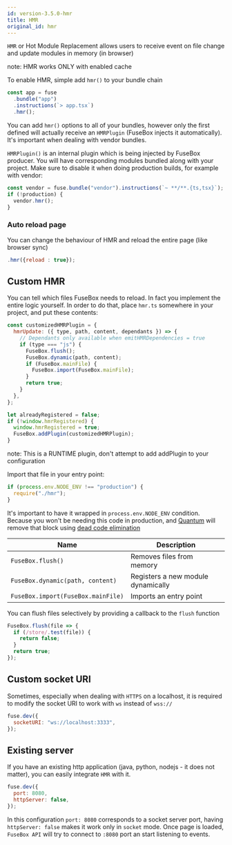 ```yaml
---
id: version-3.5.0-hmr
title: HMR
original_id: hmr
---
```


`HMR` or Hot Module Replacement allows users to receive event on file change and
update modules in memory (in browser)

note: HMR works ONLY with enabled cache

To enable HMR, simple add `hmr()` to your bundle chain

```js
const app = fuse
  .bundle("app")
  .instructions(`> app.tsx`)
  .hmr();
```

You can add `hmr()` options to all of your bundles, however only the first
defined will actually receive an `HMRPlugin` (FuseBox injects it automatically).
It's important when dealing with vendor bundles.

`HMRPlugin()` is an internal plugin which is being injected by FuseBox producer.
You will have corresponding modules bundled along with your project. Make sure
to disable it when doing production builds, for example with vendor:

```js
const vendor = fuse.bundle("vendor").instructions(`~ **/**.{ts,tsx}`);
if (!production) {
  vendor.hmr();
}
```

### Auto reload page

You can change the behaviour of HMR and reload the entire page (like browser
sync)

```js
.hmr({reload : true});
```

## Custom HMR

You can tell which files FuseBox needs to reload. In fact you implement the
entire logic yourself. In order to do that, place `hmr.ts` somewhere in your
project, and put these contents:

```js
const customizedHMRPlugin = {
  hmrUpdate: ({ type, path, content, dependants }) => {
    // Dependants only available when emitHMRDependencies = true
    if (type === "js") {
      FuseBox.flush();
      FuseBox.dynamic(path, content);
      if (FuseBox.mainFile) {
        FuseBox.import(FuseBox.mainFile);
      }
      return true;
    }
  },
};

let alreadyRegistered = false;
if (!window.hmrRegistered) {
  window.hmrRegistered = true;
  FuseBox.addPlugin(customizedHMRPlugin);
}
```

note: This is a RUNTIME plugin, don't attempt to add addPlugin to your
configuration

Import that file in your entry point:

```js
if (process.env.NODE_ENV !== "production") {
  require("./hmr");
}
```

It's important to have it wrapped in `process.env.NODE_ENV` condition. Because
you won't be needing this code in production, and
[Quantum](../production-builds/quantum) will remove that block using
[dead code elimination](../production-builds/quantum#dead-code-elimination)

| Name                               | Description                        |
| ---------------------------------- | ---------------------------------- |
| `FuseBox.flush()`                  | Removes files from memory          |
| `FuseBox.dynamic(path, content)`   | Registers a new module dynamically |
| `FuseBox.import(FuseBox.mainFile)` | Imports an entry point             |

You can flush files selectively by providing a callback to the `flush` function

```js
FuseBox.flush(file => {
  if (/store/.test(file)) {
    return false;
  }
  return true;
});
```

## Custom socket URI

Sometimes, especially when dealing with `HTTPS` on a localhost, it is required
to modify the socket URI to work with `ws` instead of `wss://`

```js
fuse.dev({
  socketURI: "ws://localhost:3333",
});
```

## Existing server

If you have an existing http application (java, python, nodejs - it does not
matter), you can easily integrate `HMR` with it.

```js
fuse.dev({
  port: 8080,
  httpServer: false,
});
```

In this configuration `port: 8080` corresponds to a socket server port, having
`httpServer: false` makes it work only in `socket` mode. Once page is loaded,
`FuseBox API` will try to connect to `:8080` port an start listening to events.
